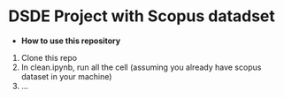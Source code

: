 # DSDE Project with Scopus datadset

- __How to use this repository__
 1. Clone this repo 
 2. In clean.ipynb, run all the cell (assuming you already have scopus dataset in your machine)
 3. ...

